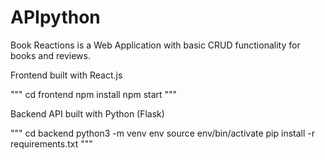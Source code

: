 # APIpython
Book Reactions is a Web Application with basic CRUD functionality for books and reviews.

Frontend built with React.js

"""
cd frontend
npm install
npm start
"""

Backend API built with Python (Flask)

"""
cd backend
python3 -m venv env
source env/bin/activate
pip install -r requirements.txt
"""
